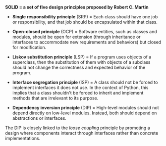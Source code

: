 **SOLID = a set of five design principles proposed by Robert C. Martin**

- **Single responsibility principle** (SRP) =
Each class should have one job or responsibility, 
and that job should be encapsulated within that class.

- **Open-closed principle** (OCP) =
Software entities, such as classes and modules, should be open 
for extension (through inheritance or interfaces to accommodate 
new requirements and behaviors) but closed for modification.

- **Liskov substitution principle** (LSP) = 
If a program uses objects of a superclass, then the substitution of them with objects
of a subclass should not change the correctness and expected behavior of the program.

- **Interface segregation principle** (ISP) =
A class should not be forced to implement interfaces it does not use.
In the context of Python, this implies that a class shouldn't be forced 
to inherit and implement methods that are irrelevant to its purpose.

- **Dependency inversion principle** (DIP) =
High-level modules should not depend directly on low-level modules.
Instead, both should depend on abstractions or interfaces.

The DIP is closely linked to the *loose coupling* principle by promoting a design
where components interact through interfaces rather than concrete implementations.